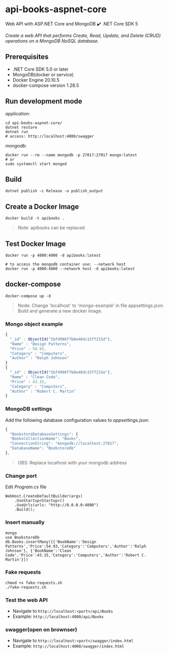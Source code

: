 # api-books-aspnet-core

Web API with ASP.NET  Core and MongoDB :heavy_check_mark: .NET Core SDK 5

*Create a web API that performs Create, Read, Update, and Delete (CRUD) operations on a MongoDB NoSQL database.*

## Prerequisites

- .NET Core SDK 5.0 or later
- MongoDB(docker or service)
- Docker Engine 20.10.5
- docker-compose version 1.28.5

## Run development mode

*application*:
```
cd api-books-aspnet-core/
dotnet restore
dotnet run
# access: http://localhost:4000/swagger
```

*mongodb*:
```
docker run --rm --name mongodb -p 27017:27017 mongo:latest
# or
sudo systemctl start mongod
```

## Build 

```
dotnet publish -c Release -o publish_output
```

## Create a Docker Image

```
docker build -t apibooks .
```
> Note: apibooks can be replaced

## Test Docker Image

```
docker run -p 4000:4000 -d apibooks:latest

# to access the mongodb container use: --network host
docker run -p 4000:4000 --network host -d apibooks:latest
```

## docker-compose

```
docker-compose up -d
```
> Node: Change 'localhost' to 'mongo-example' in file appsettings.json. Build and generate a new docker image.

### Mongo object example 

```javascript
{
  "_id" : ObjectId("5bfd996f7b8e48dc15ff215d"),
  "Name" : "Design Patterns",
  "Price" : 54.93,
  "Category" : "Computers",
  "Author" : "Ralph Johnson"
}
{
  "_id" : ObjectId("5bfd996f7b8e48dc15ff215e"),
  "Name" : "Clean Code",
  "Price" : 43.15,
  "Category" : "Computers",
  "Author" : "Robert C. Martin"
}
```

### MongoDB settings

Add the following database configuration values to *appsettings.json*:

```javascript
{
  "BookstoreDatabaseSettings": {
  "BooksCollectionName": "Books",
  "ConnectionString": "mongodb://localhost:27017",
  "DatabaseName": "BookstoreDb"
},
```

> OBS: Replace localhost with your mongodb address

### Change port

Edit *Program.cs* file

```
WebHost.CreateDefaultBuilder(args)
    .UseStartup<Startup>()
    .UseUrls(urls: "http://0.0.0.0:4000")
    .Build();
```

### Insert manually

```
mongo
use BookstoreDb
db.Books.insertMany([{'BookName':'Design Patterns','Price':54.93,'Category':'Computers','Author':'Ralph Johnson'}, {'BookName':'Clean Code','Price':43.15,'Category':'Computers','Author':'Robert C. Martin'}])
```

### Fake requests

```
chmod +x fake-requests.sh
./fake-requests.sh
```

### Test the web API

  - Navigate to `http://localhost:<port>/api/Books`
  - Example: `http://localhost:4000/api/Books`

### swagger(open on brownser)

  - Navigate to `http://localhost:<port>/swagger/index.html`
  - Example: `http://localhost:4000/swagger/index.html`
